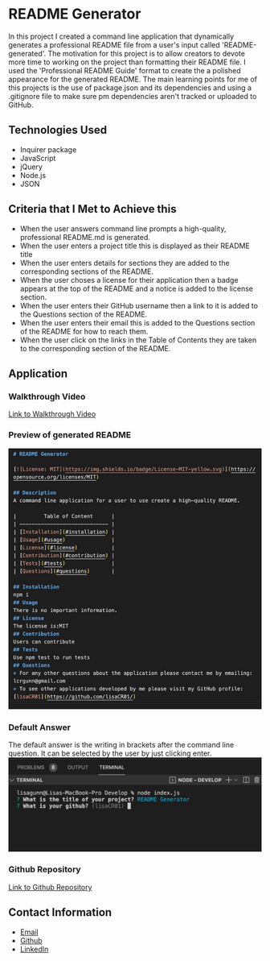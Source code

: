 # README Generator
In this project I created a command line application that dynamically generates a professional README file from a user's input called 'README-generated'. The motivation for this project is to allow creators to devote more time to working on the project than formatting their README file. I used the 'Professional README Guide' format to create the a polished appearance for the generated README. The main learning points for me of this projects is the use of package.json and its dependencies and using a .gitignore file to make sure pm dependencies aren't tracked or uploaded to GitHub. 

## Technologies Used
* Inquirer package
* JavaScript
* jQuery
* Node.js
* JSON

## Criteria that I Met to Achieve this
* When the user answers command line prompts a high-quality, professional README.md is generated.
* When the user enters a project title this is displayed as their README title
* When the user enters details for sections they are added to the corresponding sections of the README.
* When the user choses a license for their application then a badge appears at the top of the README and a notice is added to the license section.
* When the user enters their GitHub username then a link to it is added to the Questions section of the README.
* When the user enters their email this is added to the Questions section of the README for how to reach them.
* When the user click on the links in the Table of Contents they are taken to the corresponding section of the README. 

## Application 

### Walkthrough Video
[Link to Walkthrough Video](https://drive.google.com/file/d/1zxD-1cracDrrw2A4JiQZFUxALDhSm2VG/view)

### Preview of generated README
![README Preview](./Develop/Images/Preview-README.jpg?raw=true)
### Default Answer
The default answer is the writing in brackets after the command line question. It can be selected by the user by just clicking enter.
![Default Answer](./Develop/Images/Default-Answer.jpg?raw=true)

### Github Repository
[Link to Github Repository](https://github.com/LisaCR01/README-generator.git)

## Contact Information
* [Email](mailto:lcrgunn@gmail.com)
* [Github](https://github.com/LisaCR01)
* [LinkedIn](https://www.linkedin.com/in/LisaCR01)